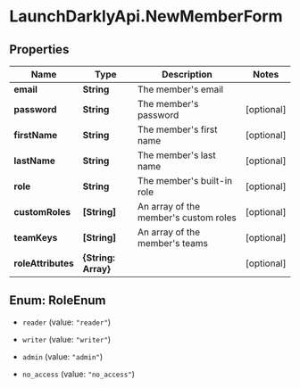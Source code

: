 # LaunchDarklyApi.NewMemberForm

## Properties

Name | Type | Description | Notes
------------ | ------------- | ------------- | -------------
**email** | **String** | The member&#39;s email | 
**password** | **String** | The member&#39;s password | [optional] 
**firstName** | **String** | The member&#39;s first name | [optional] 
**lastName** | **String** | The member&#39;s last name | [optional] 
**role** | **String** | The member&#39;s built-in role | [optional] 
**customRoles** | **[String]** | An array of the member&#39;s custom roles | [optional] 
**teamKeys** | **[String]** | An array of the member&#39;s teams | [optional] 
**roleAttributes** | **{String: Array}** |  | [optional] 



## Enum: RoleEnum


* `reader` (value: `"reader"`)

* `writer` (value: `"writer"`)

* `admin` (value: `"admin"`)

* `no_access` (value: `"no_access"`)




